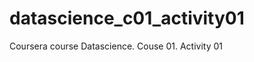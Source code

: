 datascience_c01_activity01
==========================

Coursera course Datascience. Couse 01. Activity 01
